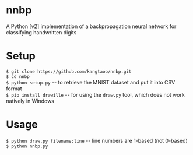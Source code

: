 # nnbp
A Python [v2] implementation of a backpropagation neural network for classifying handwritten digits

# Setup
`$ git clone https://github.com/kangtaoo/nnbp.git`  
`$ cd nnbp`  
`$ python setup.py` -- to retrieve the MNIST dataset and put it into CSV format  
`$ pip install drawille` -- for using the `draw.py` tool, which does not work natively in Windows

# Usage
`$ python draw.py filename:line`  -- line numbers are 1-based (not 0-based)  
`$ python nnbp.py`
